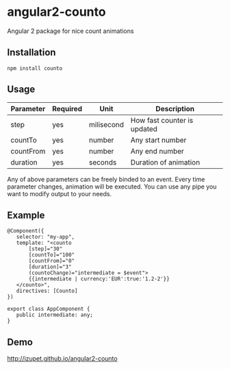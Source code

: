 # angular2-counto

Angular 2 package for nice count animations
 
## Installation
```
npm install counto
```
 
## Usage
 
| Parameter     | Required      | Unit          | Description                             |
| ------------- | ------------- | ------------- | --------------------------------------- |
| step          | yes           | milisecond    | How fast counter is updated             |
| countTo       | yes           | number        | Any start number                        |
| countFrom     | yes           | number        | Any end number                          |                  
| duration      | yes           | seconds       | Duration of animation                   |
 
Any of above parameters can be freely binded to an event. Every time parameter changes, animation will be executed. 
You can use any pipe you want to modify output to your needs.
 
## Example
 
```
@Component({
   selector: "my-app",
   template: "<counto 
       [step]="30" 
       [countTo]="100" 
       [countFrom]="0" 
       [duration]="3" 
       (countoChange)="intermediate = $event">
       {{intermediate | currency:'EUR':true:'1.2-2'}}
   </counto>",
   directives: [Counto]
})
 
export class AppComponent {
   public intermediate: any;
}
```
 
## Demo

http://izupet.github.io/angular2-counto
